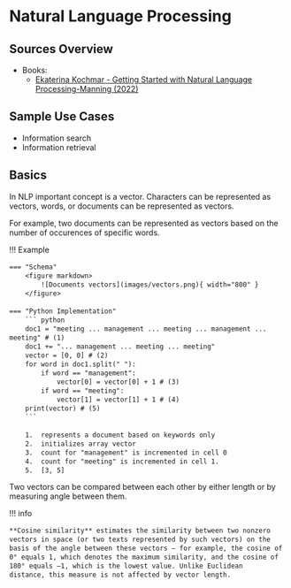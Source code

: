 # Natural Language Processing
## Sources Overview
- Books:
    - [Ekaterina Kochmar - Getting Started with Natural Language Processing-Manning (2022)](https://www.amazon.com/Getting-Started-Natural-Language-Processing/dp/1617296767)

## Sample Use Cases

- Information search
- Information retrieval

## Basics
In NLP important concept is a vector. Characters can be represented as vectors, words, or documents can be represented as vectors. 

For example, two documents can be represented as vectors based on the number of occurences of specific words.

!!! Example

    === "Schema"
        <figure markdown>
            ![Documents vectors](images/vectors.png){ width="800" }
        </figure>

    === "Python Implementation"
        ``` python
        doc1 = "meeting ... management ... meeting ... management ... meeting" # (1) 
        doc1 += "... management ... meeting ... meeting" 
        vector = [0, 0] # (2)
        for word in doc1.split(" "):
            if word == "management":
                vector[0] = vector[0] + 1 # (3)
            if word == "meeting":
                vector[1] = vector[1] + 1 # (4)
        print(vector) # (5)
        ```

        1.  represents a document based on keywords only
        2.  initializes array vector
        3.  count for "management" is incremented in cell 0
        4.  count for "meeting" is incremented in cell 1.
        5.  [3, 5]

Two vectors can be compared between each other by either length or by measuring angle between them. 


!!! info

    **Cosine similarity** estimates the similarity between two nonzero vectors in space (or two texts represented by such vectors) on the basis of the angle between these vectors — for example, the cosine of 0° equals 1, which denotes the maximum similarity, and the cosine of 180° equals –1, which is the lowest value. Unlike Euclidean
    distance, this measure is not affected by vector length.